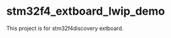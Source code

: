 stm32f4_extboard_lwip_demo
==========================

This project is for stm32f4discovery extboard.